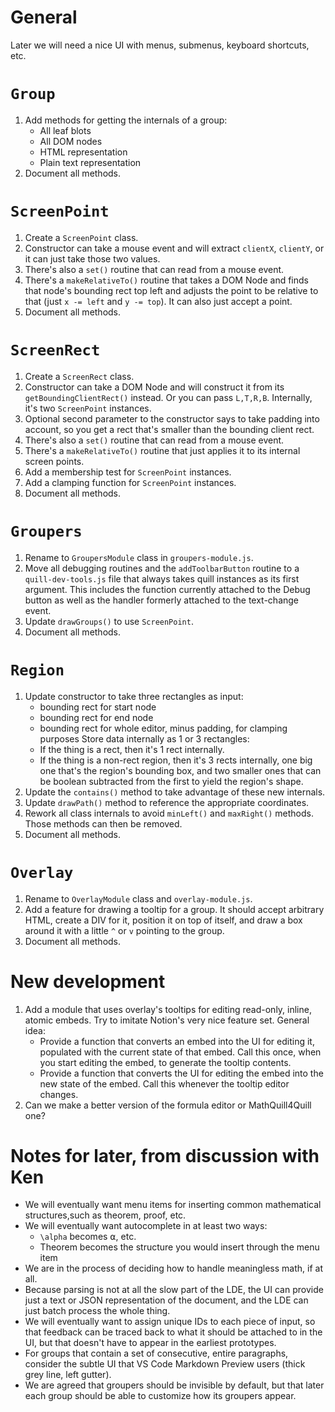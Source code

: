 
# General

Later we will need a nice UI with menus, submenus, keyboard shortcuts, etc.

# `Group`

 1. Add methods for getting the internals of a group:
     * All leaf blots
     * All DOM nodes
     * HTML representation
     * Plain text representation
 1. Document all methods.

# `ScreenPoint`

 1. Create a `ScreenPoint` class.
 1. Constructor can take a mouse event and will extract `clientX`, `clientY`,
    or it can just take those two values.
 1. There's also a `set()` routine that can read from a mouse event.
 1. There's a `makeRelativeTo()` routine that takes a DOM Node and finds that
    node's bounding rect top left and adjusts the point to be relative to that
    (just `x -= left` and `y -= top`).  It can also just accept a point.
 1. Document all methods.

# `ScreenRect`

 1. Create a `ScreenRect` class.
 1. Constructor can take a DOM Node and will construct it from its
    `getBoundingClientRect()` instead.  Or you can pass `L,T,R,B`.
    Internally, it's two `ScreenPoint` instances.
 1. Optional second parameter to the constructor says to take padding into
    account, so you get a rect that's smaller than the bounding client rect.
 1. There's also a `set()` routine that can read from a mouse event.
 1. There's a `makeRelativeTo()` routine that just applies it to its internal
    screen points.
 1. Add a membership test for `ScreenPoint` instances.
 1. Add a clamping function for `ScreenPoint` instances.
 1. Document all methods.

# `Groupers`

 1. Rename to `GroupersModule` class in `groupers-module.js`.
 1. Move all debugging routines and the `addToolbarButton` routine to a
    `quill-dev-tools.js` file that always takes quill instances as its first
    argument.  This includes the function currently attached to the Debug button
    as well as the handler formerly attached to the text-change event.
 1. Update `drawGroups()` to use `ScreenPoint`.
 1. Document all methods.

# `Region`

 1. Update constructor to take three rectangles as input:
     * bounding rect for start node
     * bounding rect for end node
     * bounding rect for whole editor, minus padding, for clamping purposes
    Store data internally as 1 or 3 rectangles:
     * If the thing is a rect, then it's 1 rect internally.
     * If the thing is a non-rect region, then it's 3 rects internally, one big
       one that's the region's bounding box, and two smaller ones that can be
       boolean subtracted from the first to yield the region's shape.
 1. Update the `contains()` method to take advantage of these new internals.
 1. Update `drawPath()` method to reference the appropriate coordinates.
 1. Rework all class internals to avoid `minLeft()` and `maxRight()` methods.
    Those methods can then be removed.
 1. Document all methods.

# `Overlay`

 1. Rename to `OverlayModule` class and `overlay-module.js`.
 1. Add a feature for drawing a tooltip for a group.  It should accept arbitrary
    HTML, create a DIV for it, position it on top of itself, and draw a box
    around it with a little `^` or `v` pointing to the group.
 1. Document all methods.

# New development

 1. Add a module that uses overlay's tooltips for editing read-only, inline,
    atomic embeds.  Try to imitate Notion's very nice feature set.  General
    idea:
     * Provide a function that converts an embed into the UI for editing it,
       populated with the current state of that embed.  Call this once, when you
       start editing the embed, to generate the tooltip contents.
     * Provide a function that converts the UI for editing the embed into the
       new state of the embed.  Call this whenever the tooltip editor changes.
 1. Can we make a better version of the formula editor or MathQuill4Quill one?

# Notes for later, from discussion with Ken

 * We will eventually want menu items for inserting common mathematical
   structures,such as theorem, proof, etc.
 * We will eventually want autocomplete in at least two ways:
    * `\alpha` becomes ⍺, etc.
    * Theorem becomes the structure you would insert through the menu item
 * We are in the process of deciding how to handle meaningless math, if at all.
 * Because parsing is not at all the slow part of the LDE, the UI can provide
   just a text or JSON representation of the document, and the LDE can just
   batch process the whole thing.
 * We will eventually want to assign unique IDs to each piece of input, so that
   feedback can be traced back to what it should be attached to in the UI, but
   that doesn't have to appear in the earliest prototypes.
 * For groups that contain a set of consecutive, entire paragraphs, consider the
   subtle UI that VS Code Markdown Preview users (thick grey line, left gutter).
 * We are agreed that groupers should be invisible by default, but that later
   each group should be able to customize how its groupers appear.
